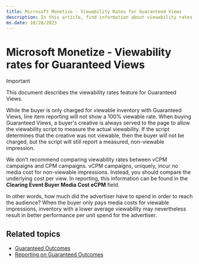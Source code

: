```yaml
---
title: Microsoft Monetize - Viewability Rates for Guaranteed Views
description: In this article, find information about viewability rates and how it affects how much a buyer is charged for guaranteed views.
ms.date: 10/28/2023
---
```


# Microsoft Monetize - Viewability rates for Guaranteed Views

> [!IMPORTANT]
> This document describes the viewability rates feature for Guaranteed Views.

While the buyer is only charged for viewable inventory with Guaranteed Views, line item reporting will not show a 100% viewable rate. When buying Guaranteed Views, a buyer's creative is always served to the page to allow the viewability script to measure the actual viewability. If the script determines that the creative was not viewable, then the buyer will not be charged, but the script will still report a measured, non-viewable impression.

We don't recommend comparing viewability rates between vCPM campaigns and CPM campaigns. vCPM campaigns, uniquely, incur no media cost for non-viewable impressions. Instead, you should compare the underlying cost per view. In reporting, this information can be found in the **Clearing Event Buyer Media Cost eCPM** field.

In other words, how much did the advertiser have to spend in order to reach the audience? When the buyer only pays media costs for viewable impressions, inventory with a lower average viewability may nevertheless result in better performance per unit spend for the advertiser.

## Related topics

- [Guaranteed Outcomes](guaranteed-outcomes.md)
- [Reporting on Guaranteed Outcomes](reporting-on-guaranteed-outcomes.md)

